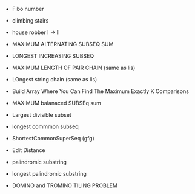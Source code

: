 - Fibo number
- climbing stairs
- house robber I -> II
- MAXIMUM ALTERNATING SUBSEQ SUM
- LONGEST INCREASING SUBSEQ
- MAXIMUM LENGTH OF PAIR CHAIN (same as lis)
- LOngest string chain (same as lis)
- Build Array Where You Can Find The Maximum Exactly K Comparisons
- MAXIMUM balanaced SUBSEq sum
- Largest divisible subset
- longest commmon subseq
- ShortestCommonSuperSeq (gfg)
- Edit Distance
- palindromic substring
- longest palindromic substring


- DOMINO and TROMINO TILING PROBLEM
